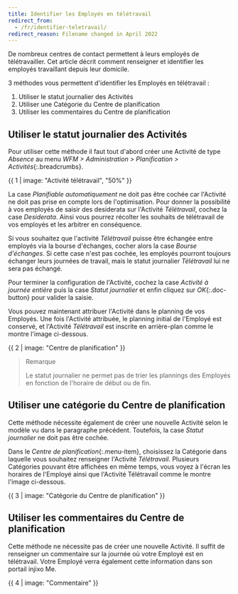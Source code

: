 ```yaml
---
title: Identifier les Employés en télétravail
redirect_from:
  - /fr/identifier-teletravail/
redirect_reason: Filename changed in April 2022
---
```


De nombreux centres de contact permettent à leurs employés de télétravailler. Cet article décrit comment renseigner et identifier les employés travaillant depuis leur domicile.

3 méthodes vous permettent d'identifier les Employés en télétravail :

1. Utiliser le statut journalier des Activités
2. Utiliser une Catégorie du Centre de planification
3. Utiliser les commentaires du Centre de planification

## Utiliser le statut journalier des Activités

Pour utiliser cette méthode il faut tout d'abord créer une Activité de type *Absence* au menu *WFM > Administration > Planification > Activités*{:.breadcrumbs}.

{{ 1 | image: "Activité télétravail", "50%" }}

La case _Planifiable automatiquement_ ne doit pas être cochée car l'Activité ne doit pas prise en compte lors de l'optimisation.
Pour donner la possibilité à vos employés de saisir des desiderata sur l'Activité *Télétravail*, cochez la case _Desiderata_. Ainsi vous pourrez récolter les souhaits de télétravail de vos employés et les arbitrer en conséquence.

Si vous souhaitez que l'activité *Télétravail* puisse être échangée entre employés via la bourse d'échanges, cocher alors la case _Bourse d'échanges_. Si cette case n'est pas cochée, les employés pourront toujours échanger leurs journées de travail, mais le statut journalier *Télétravail* lui ne sera pas échangé.

Pour terminer la configuration de l'Activité, cochez la case _Activité à journée entière_ puis la case _Statut journalier_ et enfin cliquez sur _OK_{:.doc-button} pour valider la saisie.

Vous pouvez maintenant attribuer l'Activité dans le planning de vos Employés. Une fois l'Activité attribuée, le planning initial de l'Employé est conservé, et l'Activité *Télétravail* est inscrite en arrière-plan comme le montre l'image ci-dessous.

{{ 2 | image: "Centre de planification" }}

> Remarque
>
> Le statut journalier ne permet pas de trier les plannings des Employés en fonction de l'horaire de début ou de fin.

## Utiliser une catégorie du Centre de planification

Cette méthode nécessite également de créer une nouvelle Activité selon le modèle vu dans le paragraphe précédent. Toutefois, la case _Statut journalier_ ne doit pas être cochée.

Dans le *Centre de planification*{:.menu-item}, choisissez la Catégorie dans laquelle vous souhaitez renseigner l'Activité *Télétravail*. Plusieurs Catégories pouvant être affichées en même temps, vous voyez à l'écran les horaires de l'Employé ainsi que l'Activité Télétravail comme le montre l'image ci-dessous.

{{ 3 | image: "Catégorie du Centre de planification" }}

## Utiliser les commentaires du Centre de planification

Cette méthode ne nécessite pas de créer une nouvelle Activité. Il suffit de renseigner un commentaire sur la journée où votre Employé est en télétravail. Votre Employé verra également cette information dans son portail injixo Me.

{{ 4 | image: "Commentaire" }}
